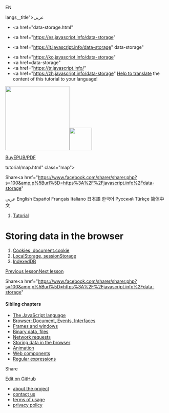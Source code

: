 EN

langs\_\_title">عربي</span></a>

-   <a href="data-storage.html"
-   <a href="https://es.javascript.info/data-storage"

-   <a href="https://it.javascript.info/data-storage"
    data-storage"

<!-- -->

-   <a href="https://ko.javascript.info/data-storage"
-   <a href=data-storage"
-   <a href="https://tr.javascript.info/"
-   <a href="https://zh.javascript.info/data-storage"
    [Help to translate](translate.html) the content of this tutorial to your language!

<a href="index.html" class="sitetoolbar__link sitetoolbar__link_logo"><img src="img/sitetoolbar__logo_en.svg" class="sitetoolbar__logo sitetoolbar__logo_normal" width="200" /><img src="img/sitetoolbar__logo_small_en.svg" class="sitetoolbar__logo sitetoolbar__logo_small" width="70" /></a>

<a href="ebook.html" class="buy-book-button"><span class="buy-book-button__extra-text">Buy</span>EPUB/PDF</a>

tutorial/map.html" class="map">

<span class="share-icons__title">Share</span><a href="https://twitter.com/share?url=https%3A%2F%2Fjavascript.info%2Fdata-storage" class="share share_tw"></a><a href="https://www.facebook.com/sharer/sharer.php?s=100&amp;p%5Burl%5D=https%3A%2F%2Fjavascript.info%2Fdata-storage" </a>

عربي English Español Français Italiano 日本語 한국어 Русский Türkçe 简体中文

1.  <a href="index.html" class="breadcrumbs__link"><span class="breadcrumbs__hidden-text">Tutorial</span></a>

# Storing data in the browser

1.  <a href="cookie.html" class="lessons-list__link">Cookies, document.cookie</a>
2.  <a href="localstorage.html" class="lessons-list__link">LocalStorage, sessionStorage</a>
3.  <a href="indexeddb.html" class="lessons-list__link">IndexedDB</a>

<a href="server-sent-events.html" class="page__nav page__nav_prev"><span class="page__nav-text"><span class="page__nav-text-shortcut"></span></span><span class="page__nav-text-alternate">Previous lesson</span></a><a href="cookie.html" class="page__nav page__nav_next"><span class="page__nav-text"><span class="page__nav-text-shortcut"></span></span><span class="page__nav-text-alternate">Next lesson</span></a>

<span class="share-icons__title">Share</span><a href="https://twitter.com/share?url=https%3A%2F%2Fjavascript.info%2Fdata-storage" class="share share_tw"></a><a href="https://www.facebook.com/sharer/sharer.php?s=100&amp;p%5Burl%5D=https%3A%2F%2Fjavascript.info%2Fdata-storage" </a>

<a href="tutorial/map.html" class="map">

<a href="tutorial/map.html" class="map"></a>

#### Sibling chapters

-   <a href="js.html" class="sidebar__link">The JavaScript language</a>
-   <a href="ui.html" class="sidebar__link">Browser: Document, Events, Interfaces</a>
-   <a href="frames-and-windows.html" class="sidebar__link">Frames and windows</a>
-   <a href="binary.html" class="sidebar__link">Binary data, files</a>
-   <a href="network.html" class="sidebar__link">Network requests</a>
-   <a href="data-storage.html" class="sidebar__link">Storing data in the browser</a>
-   <a href="animation.html" class="sidebar__link">Animation</a>
-   <a href="web-components.html" class="sidebar__link">Web components</a>
-   <a href="regular-expressions.html" class="sidebar__link">Regular expressions</a>

Share

<a href="https://twitter.com/share?url=https%3A%2F%2Fjavascript.info%2Fdata-storage" class="share share_tw sidebar__share"></a><a href="https://www.facebook.com/sharer/sharer.php?s=100&amp;p%5Burl%5D=https%3A%2F%2Fjavascript.info%2Fdata-storage" class="share share_fb sidebar__share"></a>

<a href="https://github.com/javascript-tutorial/en.javascript.info/blob/master/6-data-storage" class="sidebar__link">Edit on GitHub</a>

-   <a href="about.html" class="page-footer__link">about the project</a>
-   <a href="about.html#contact-us" class="page-footer__link">contact us</a>
-   <a href="terms.html" class="page-footer__link">terms of usage</a>
-   <a href="privacy.html" class="page-footer__link">privacy policy</a>

